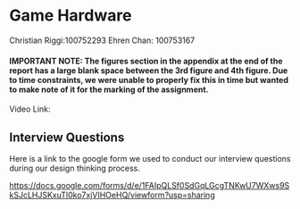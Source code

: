 # Game Hardware 

Christian Riggi:100752293
Ehren Chan: 100753167

#### IMPORTANT NOTE: The figures section in the appendix at the end of the report has a large blank space between the 3rd figure and 4th figure. Due to time constraints, we were unable to properly fix this in time but wanted to make note of it for the marking of the assignment.

Video Link:

## Interview Questions

Here is a link to the google form we used to conduct our interview questions during our design thinking process.

https://docs.google.com/forms/d/e/1FAIpQLSf0SdGqLGcgTNKwU7WXws9SkSJcLHJSKxuTl0ko7xjVIHOeHQ/viewform?usp=sharing

